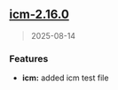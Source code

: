
<a name="icm-2.16.0"></a>
## [icm-2.16.0](https://github.com/intershop/helm-charts/compare/icm-2.15.1...icm-2.16.0)

> 2025-08-14

### Features

* **icm:** added icm test file

